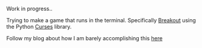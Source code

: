 Work in progress.. 

Trying to make a game that runs in the terminal. Specifically [Breakout](https://en.wikipedia.org/wiki/Breakout_(video_game)) using the Python [Curses](https://docs.python.org/3/howto/curses.html) library. 

Follow my blog about how I am barely accomplishing this [here](https://medium.com/@joshalletto/how-to-make-a-shitty-game-you-can-play-in-the-terminal-part-one-a-bouncing-ball-554bf75bc648)